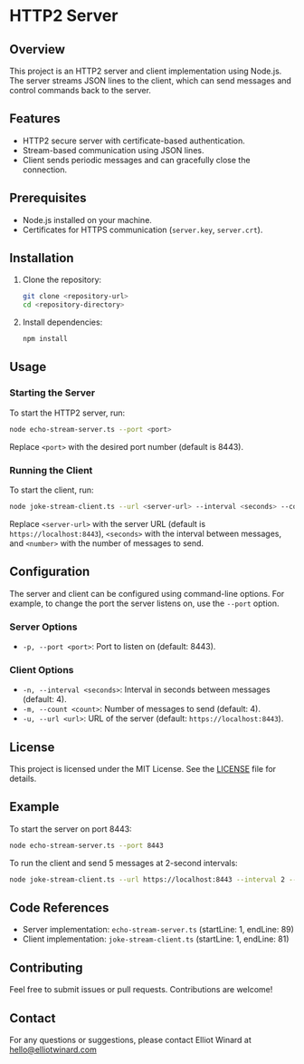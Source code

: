 # HTTP2 Server

## Overview

This project is an HTTP2 server and client implementation using Node.js. The server streams JSON lines to the client, which can send messages and control commands back to the server.

## Features

- HTTP2 secure server with certificate-based authentication.
- Stream-based communication using JSON lines.
- Client sends periodic messages and can gracefully close the connection.

## Prerequisites

- Node.js installed on your machine.
- Certificates for HTTPS communication (`server.key`, `server.crt`).

## Installation

1. Clone the repository:

   ```sh
   git clone <repository-url>
   cd <repository-directory>
   ```

2. Install dependencies:
   ```sh
   npm install
   ```

## Usage

### Starting the Server

To start the HTTP2 server, run:

```sh
node echo-stream-server.ts --port <port>
```

Replace `<port>` with the desired port number (default is 8443).

### Running the Client

To start the client, run:

```sh
node joke-stream-client.ts --url <server-url> --interval <seconds> --count <number>
```

Replace `<server-url>` with the server URL (default is `https://localhost:8443`), `<seconds>` with the interval between messages, and `<number>` with the number of messages to send.

## Configuration

The server and client can be configured using command-line options. For example, to change the port the server listens on, use the `--port` option.

### Server Options

- `-p, --port <port>`: Port to listen on (default: 8443).

### Client Options

- `-n, --interval <seconds>`: Interval in seconds between messages (default: 4).
- `-m, --count <count>`: Number of messages to send (default: 4).
- `-u, --url <url>`: URL of the server (default: `https://localhost:8443`).

## License

This project is licensed under the MIT License. See the [LICENSE](LICENSE) file for details.

## Example

To start the server on port 8443:

```sh
node echo-stream-server.ts --port 8443
```

To run the client and send 5 messages at 2-second intervals:

```sh
node joke-stream-client.ts --url https://localhost:8443 --interval 2 --count 5
```

## Code References

- Server implementation: `echo-stream-server.ts` (startLine: 1, endLine: 89)
- Client implementation: `joke-stream-client.ts` (startLine: 1, endLine: 81)

## Contributing

Feel free to submit issues or pull requests. Contributions are welcome!

## Contact

For any questions or suggestions, please contact Elliot Winard at hello@elliotwinard.com
